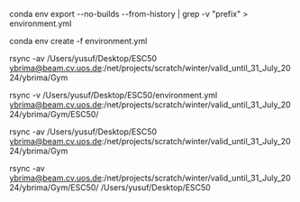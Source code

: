 conda env export --no-builds --from-history | grep -v "prefix" > environment.yml

conda env create -f environment.yml

rsync -av /Users/yusuf/Desktop/ESC50  ybrima@beam.cv.uos.de:/net/projects/scratch/winter/valid_until_31_July_2024/ybrima/Gym

rsync -v /Users/yusuf/Desktop/ESC50/environment.yml  ybrima@beam.cv.uos.de:/net/projects/scratch/winter/valid_until_31_July_2024/ybrima/Gym/ESC50/

rsync -av /Users/yusuf/Desktop/ESC50  ybrima@beam.cv.uos.de:/net/projects/scratch/winter/valid_until_31_July_2024/ybrima/Gym

rsync -av  ybrima@beam.cv.uos.de:/net/projects/scratch/winter/valid_until_31_July_2024/ybrima/Gym/ESC50/ /Users/yusuf/Desktop/ESC50